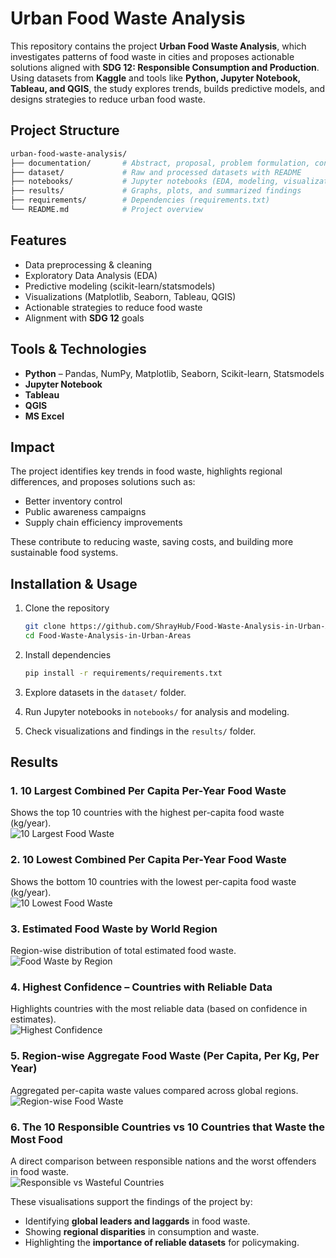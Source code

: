 
# Urban Food Waste Analysis  

This repository contains the project **Urban Food Waste Analysis**, which investigates patterns of food waste in cities and proposes actionable solutions aligned with **SDG 12: Responsible Consumption and Production**. Using datasets from **Kaggle** and tools like **Python, Jupyter Notebook, Tableau, and QGIS**, the study explores trends, builds predictive models, and designs strategies to reduce urban food waste.  


## Project Structure  

```bash
urban-food-waste-analysis/
├── documentation/       # Abstract, proposal, problem formulation, concept note, methodology
├── dataset/             # Raw and processed datasets with README
├── notebooks/           # Jupyter notebooks (EDA, modeling, visualization)
├── results/             # Graphs, plots, and summarized findings
├── requirements/        # Dependencies (requirements.txt)
└── README.md            # Project overview
````


## Features

* Data preprocessing & cleaning
* Exploratory Data Analysis (EDA)
* Predictive modeling (scikit-learn/statsmodels)
* Visualizations (Matplotlib, Seaborn, Tableau, QGIS)
* Actionable strategies to reduce food waste
* Alignment with **SDG 12** goals


## Tools & Technologies

* **Python** – Pandas, NumPy, Matplotlib, Seaborn, Scikit-learn, Statsmodels
* **Jupyter Notebook**
* **Tableau**
* **QGIS**
* **MS Excel**


## Impact

The project identifies key trends in food waste, highlights regional differences, and proposes solutions such as:

*  Better inventory control
*  Public awareness campaigns
*  Supply chain efficiency improvements

These contribute to reducing waste, saving costs, and building more sustainable food systems.


##  Installation & Usage

1. Clone the repository

   ```bash
   git clone https://github.com/ShrayHub/Food-Waste-Analysis-in-Urban-Areas.git
   cd Food-Waste-Analysis-in-Urban-Areas
   ```

2. Install dependencies

   ```bash
   pip install -r requirements/requirements.txt
   ```

3. Explore datasets in the `dataset/` folder.

4. Run Jupyter notebooks in `notebooks/` for analysis and modeling.

5. Check visualizations and findings in the `results/` folder.


## Results

### 1. 10 Largest Combined Per Capita Per-Year Food Waste  
Shows the top 10 countries with the highest per-capita food waste (kg/year).  
![10 Largest Food Waste](./10%20Largest%20Combined%20Per%20Capita%20Per-Kg%20Per-Year%20Food%20Waste.png)  


### 2. 10 Lowest Combined Per Capita Per-Year Food Waste  
Shows the bottom 10 countries with the lowest per-capita food waste (kg/year).  
![10 Lowest Food Waste](./10%20Lowest%20Combined%20Per%20Capita%20Per-Kg%20Per-Year%20Food%20Waste.png)  


### 3. Estimated Food Waste by World Region  
Region-wise distribution of total estimated food waste.  
![Food Waste by Region](./Estimated%20Food%20Waste%20by%20World%20Region.png)  


### 4. Highest Confidence – Countries with Reliable Data  
Highlights countries with the most reliable data (based on confidence in estimates).  
![Highest Confidence](./Highest%20confidence%20-%20countries%20with%20reliable%20data.png)  


### 5. Region-wise Aggregate Food Waste (Per Capita, Per Kg, Per Year)  
Aggregated per-capita waste values compared across global regions.  
![Region-wise Food Waste](./Region-wise%20aggregate%20food%20waste%20per-capita%20per-kg%20per-year.png)  


### 6. The 10 Responsible Countries vs 10 Countries that Waste the Most Food  
A direct comparison between responsible nations and the worst offenders in food waste.  
![Responsible vs Wasteful Countries](./The%2010%20responsible%20countries%20vs%2010%20countries%20that%20waste%20the%20most%20food.png)  


These visualisations support the findings of the project by:  
- Identifying **global leaders and laggards** in food waste.  
- Showing **regional disparities** in consumption and waste.  
- Highlighting the **importance of reliable datasets** for policymaking.  


